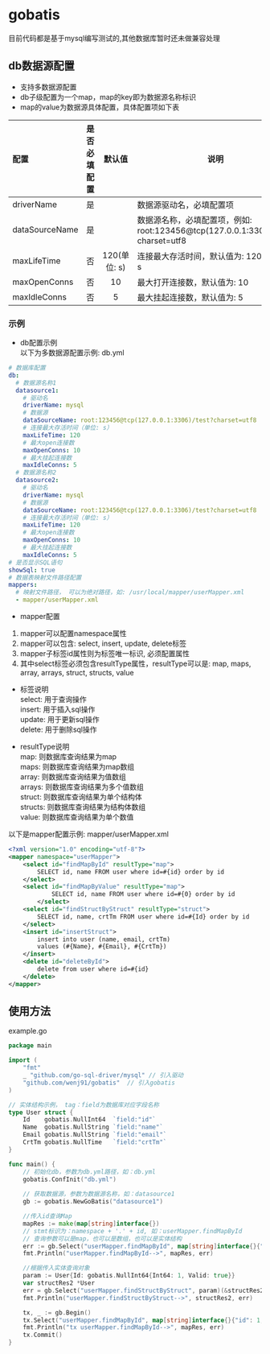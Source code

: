 # gobatis

目前代码都是基于mysql编写测试的,其他数据库暂时还未做兼容处理

## db数据源配置
- 支持多数据源配置
- db子级配置为一个map，map的key即为数据源名称标识  
- map的value为数据源具体配置，具体配置项如下表

| 配置 | 是否必填配置 | 默认值 | 说明 |
|:---|:----:|:----:|----|
| driverName | 是 | | 数据源驱动名，必填配置项
| dataSourceName | 是 | | 数据源名称，必填配置项，例如: root:123456@tcp(127.0.0.1:3306)/test?charset=utf8
| maxLifeTime | 否 | 120(单位: s)| 连接最大存活时间，默认值为: 120 单位为: s
| maxOpenConns | 否 | 10 | 最大打开连接数，默认值为: 10
| maxIdleConns | 否 | 5 | 最大挂起连接数，默认值为: 5

### 示例
* db配置示例  
以下为多数据源配置示例: db.yml
```yaml
# 数据库配置
db:
  # 数据源名称1
  datasource1:
    # 驱动名
    driverName: mysql
    # 数据源
    dataSourceName: root:123456@tcp(127.0.0.1:3306)/test?charset=utf8
    # 连接最大存活时间（单位: s）
    maxLifeTime: 120
    # 最大open连接数
    maxOpenConns: 10
    # 最大挂起连接数
    maxIdleConns: 5
  # 数据源名称2
  datasource2:
    # 驱动名
    driverName: mysql
    # 数据源
    dataSourceName: root:123456@tcp(127.0.0.1:3306)/test?charset=utf8
    # 连接最大存活时间（单位: s）
    maxLifeTime: 120
    # 最大open连接数
    maxOpenConns: 10
    # 最大挂起连接数
    maxIdleConns: 5
# 是否显示SQL语句
showSql: true
# 数据表映射文件路径配置
mappers:
  # 映射文件路径， 可以为绝对路径，如: /usr/local/mapper/userMapper.xml
  - mapper/userMapper.xml
```

* mapper配置  
1. mapper可以配置namespace属性  
1. mapper可以包含: select, insert, update, delete标签  
1. mapper子标签id属性则为标签唯一标识, 必须配置属性
1. 其中select标签必须包含resultType属性，resultType可以是: map, maps, array, arrays, struct, structs, value
  
* 标签说明  
select: 用于查询操作   
insert: 用于插入sql操作  
update: 用于更新sql操作  
delete: 用于删除sql操作

* resultType说明  
map: 则数据库查询结果为map  
maps: 则数据库查询结果为map数组  
array: 则数据库查询结果为值数组  
arrays: 则数据库查询结果为多个值数组  
struct: 则数据库查询结果为单个结构体  
structs: 则数据库查询结果为结构体数组  
value: 则数据库查询结果为单个数值  
 
以下是mapper配置示例: mapper/userMapper.xml
```xml
<?xml version="1.0" encoding="utf-8"?>
<mapper namespace="userMapper">
    <select id="findMapById" resultType="map">
        SELECT id, name FROM user where id=#{id} order by id
    </select>
    <select id="findMapByValue" resultType="map">
            SELECT id, name FROM user where id=#{0} order by id
        </select>
    <select id="findStructByStruct" resultType="struct">
        SELECT id, name, crtTm FROM user where id=#{Id} order by id
    </select>
    <insert id="insertStruct">
        insert into user (name, email, crtTm)
        values (#{Name}, #{Email}, #{CrtTm})
    </insert>
    <delete id="deleteById">
        delete from user where id=#{id}
    </delete>
</mapper>
```

## 使用方法
example.go
```go
package main

import (
	"fmt"
	_ "github.com/go-sql-driver/mysql" // 引入驱动
	"github.com/wenj91/gobatis"  // 引入gobatis
)

// 实体结构示例， tag：field为数据库对应字段名称
type User struct {
	Id    gobatis.NullInt64  `field:"id"`
	Name  gobatis.NullString `field:"name"`
	Email gobatis.NullString `field:"email"`
	CrtTm gobatis.NullTime   `field:"crtTm"`
}

func main() {
	// 初始化db，参数为db.yml路径，如：db.yml
	gobatis.ConfInit("db.yml")
	
	// 获取数据源，参数为数据源名称，如：datasource1
	gb := gobatis.NewGoBatis("datasource1")

	//传入id查询Map
	mapRes := make(map[string]interface{})
	// stmt标识为：namespace + '.' + id, 如：userMapper.findMapById
	// 查询参数可以是map，也可以是数组，也可以是实体结构
	err := gb.Select("userMapper.findMapById", map[string]interface{}{"id": 1})(mapRes)
	fmt.Println("userMapper.findMapById-->", mapRes, err)

	//根据传入实体查询对象
	param := User{Id: gobatis.NullInt64{Int64: 1, Valid: true}}
	var structRes2 *User
	err = gb.Select("userMapper.findStructByStruct", param)(&structRes2)
	fmt.Println("userMapper.findStructByStruct-->", structRes2, err)

	tx, _ := gb.Begin()
	tx.Select("userMapper.findMapById", map[string]interface{}{"id": 1,})(mapRes)
	fmt.Println("tx userMapper.findMapById-->", mapRes, err)
	tx.Commit()
}
```
